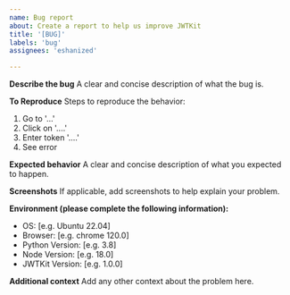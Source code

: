 ```yaml
---
name: Bug report
about: Create a report to help us improve JWTKit
title: '[BUG]'
labels: 'bug'
assignees: 'eshanized'

---
```


**Describe the bug**
A clear and concise description of what the bug is.

**To Reproduce**
Steps to reproduce the behavior:
1. Go to '...'
2. Click on '....'
3. Enter token '....'
4. See error

**Expected behavior**
A clear and concise description of what you expected to happen.

**Screenshots**
If applicable, add screenshots to help explain your problem.

**Environment (please complete the following information):**
 - OS: [e.g. Ubuntu 22.04]
 - Browser: [e.g. chrome 120.0]
 - Python Version: [e.g. 3.8]
 - Node Version: [e.g. 18.0]
 - JWTKit Version: [e.g. 1.0.0]

**Additional context**
Add any other context about the problem here.